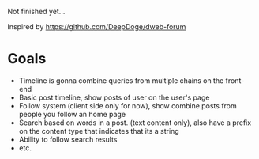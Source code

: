 Not finished yet...

Inspired by https://github.com/DeepDoge/dweb-forum

# Goals

-   Timeline is gonna combine queries from multiple chains on the front-end
-   Basic post timeline, show posts of user on the user's page
-   Follow system (client side only for now), show combine posts from people you follow an home page
-   Search based on words in a post. (text content only), also have a prefix on the content type that indicates that its a string
-   Ability to follow search results
-   etc.
